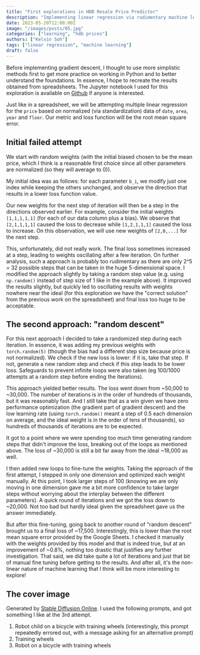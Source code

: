 ```yaml
---
title: "First explorations in HDB Resale Price Predictor"
description: "Implementing linear regression via rudimentary machine learning"
date: 2023-05-20T12:00:00Z
image: "/images/posts/05.jpg"
categories: ["learning", "hdb prices"]
authors: ["Kelvin Soh"]
tags: ["linear regression", "machine learning"]
draft: false
---
```


Before implementing gradient descent, I thought to use more simplistic methods first to
get more practice on working in Python and to better understand the foundations. In essence,
I hope to recreate the results obtained from spreadsheets. The Jupyter notebook I used for
this exploration is available on [Github](https://github.com/kelvinsjk/hdb-resale-price-ai/blob/main/learner-basic.ipynb)
if anyone is interested.

Just like in a spreadsheet, we will be attempting multiple linear regression for the `price`
based on normalized (via standardization) data of `date`, `area`, `year` and `floor`.
Our metric and loss function will be the root mean square error.

## Initial failed attempt

We start with random weights (with the initial biased chosen to be the mean price, which I think is a reasonable
first choice since all other parameters are normalized (so they will average to 0)).

My initial idea was as follows: for each parameter `b_i`,
we modify just one index while keeping the others unchanged, and observe
the direction that results in a lower loss function value.

Our new weights for the next step of iteration will then be a step in the directions observed earlier.
For example, consider the initial weights `[1,1,1,1,1]` (for each of our data column plus a bias).
We observe that `[2,1,1,1,1]` caused the loss to decrease while `[1,2,1,1,1]` caused the loss to increase.
On this observation, we will use new weights of `[2,0,...]` for the next step.

This, unfortunately, did not really work. The final loss sometimes increased at a step, leading to
weights oscillating after a few iteration. On further analysis, such a approach is probably too
rudimentary as there are only 2^5 = 32 possible steps that can be taken in the huge 5-dimensional space.
I modified the approach slightly by taking a random step value (e.g. using `np.random()` instead of step size of
1 like in the example above). It improved the results slightly, but quickly led to oscillating results with
weights nowhere near the ideal (for this exploration we have the "correct solution" from the previous work on the spreadsheet)
and final loss too huge to be acceptable.

## The second approach: "random descent"

For this next approach I decided to take a randomized step during each iteration. In essence, it was adding
my previous weights with `torch.random(5)` (though the bias had a different step size because price is not normalized).
We check if the new loss is lower: if it is, take that step. If not, generate a new random step and check if this step
leads to be lower loss. Safeguards to prevent infinite loops were also taken (eg 100/1000 attempts at a random step before
ending the iterations).

This approach yielded better results. The loss went down from ~50,000 to ~30,000. The number of iterations is in the order of
hundreds of thousands, but it was reasonably fast. And I still take that as a win given we have zero performance
optimization (the gradient part of gradient descent) and the low learning rate (using `torch.random()` meant a step of 0.5 each dimension
on average, and the ideal weight is in the order of tens of thousands), so hundreds of thousands of iterations are to be expected.

It got to a point where we were spending too much time generating random steps that didn't improve the loss, breaking out of the loops
as mentioned above. The loss of ~30,000 is still a bit far away from the ideal ~18,000 as well.

I then added new loops to fine-tune the weights. Taking the approach of the first attempt, I stepped in only one dimension and
optimized each weight manually. At this point, I took larger steps of 100 (knowing we are only moving in one dimension gave
me a bit more confidence to take larger steps without worrying about the interplay between the different parameters).
A quick round of iterations and we got the loss down to ~20,000. Not too bad but hardly ideal given the spreadsheet gave us the
answer immediately.

But after this fine-tuning, going back to another round of "random descent" brought us to a final loss of ~17,500. Interestingly,
this is lower than the root mean square error provided by the Google Sheets. I checked it manually with the weights provided
by this model and that is indeed true, but at an improvement of ~0.8%, nothing too drastic that justifies any further
investigation. That said, we did take quite a lot of iterations and just that bit of manual fine tuning before getting to the results.
And after all, it's the non-linear nature of machine learning that I think will be more interesting to explore!

## The cover image

Generated by [Stable Diffusion Online](https://stablediffusionweb.com/).
I used the following prompts, and got something I like at the
3rd
attempt.

1. Robot child on a bicycle with training wheels (interestingly, this prompt repeatedly errored out, with a message asking for an alternative prompt)
2. Training wheels
3. Robot on a bicycle with training wheels
